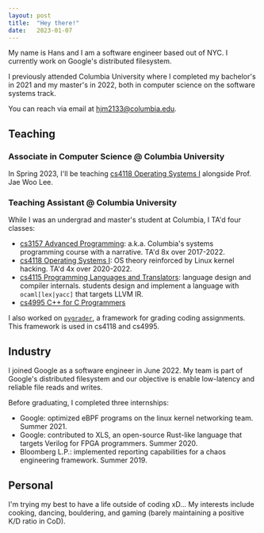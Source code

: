 ```yaml
---
layout: post
title:  "Hey there!"
date:   2023-01-07
---
```


My name is Hans and I am a software engineer based out of NYC. I currently work on Google's distributed filesystem.

I previously attended Columbia University where I completed my bachelor's in
2021 and my master's in 2022, both in computer science on the software systems
track.

You can reach via email at [hjm2133@columbia.edu](mailto:hjm2133@columbia.edu).

Teaching
--------

### Associate in Computer Science @ Columbia University
In Spring 2023, I'll be teaching [cs4118 Operating Systems I]() alongside Prof.
Jae Woo Lee.

### Teaching Assistant @ Columbia University
While I was an undergrad and master's student at Columbia, I TA'd four classes:

* [cs3157 Advanced Programming](https://www.cs.columbia.edu/~jae/3157-LAST/):
  a.k.a. Columbia's systems programming course with a narrative. TA'd 8x over
  2017-2022.
* [cs4118 Operating Systems I](https://www.cs.columbia.edu/~jae/4118-LAST/): OS
  theory reinforced by Linux kernel hacking.  TA'd 4x over 2020-2022.
* [cs4115 Programming Languages and
  Translators](http://www.cs.columbia.edu/~sedwards/classes/2021/4115-spring/index.html):
  language design and compiler internals. students design and implement a
  language with `ocaml[lex|yacc]` that targets LLVM IR.
* [cs4995 C++ for C Programmers](https://www.cs.columbia.edu/~jae/4995-LAST/)

I also worked on [`pygrader`](https://github.com/hmontero1205/pygrader), a
framework for grading coding assignments. This framework is used in cs4118 and
cs4995.

Industry
--------
I joined Google as a software engineer in June 2022. My team is part of Google's distributed
filesystem and our objective is enable low-latency and reliable file reads and
writes.

Before graduating, I completed three internships:
* Google: optimized eBPF programs on the linux kernel networking team. Summer
  2021.
* Google: contributed to XLS, an open-source Rust-like language that targets Verilog for FPGA programmers. Summer 2020.
* Bloomberg L.P.: implemented reporting capabilities for a chaos engineering
  framework. Summer 2019.

Personal
--------
I'm trying my best to have a life outside of coding xD... My interests include
cooking, dancing, bouldering, and gaming (barely maintaining a positive K/D
ratio in CoD).
